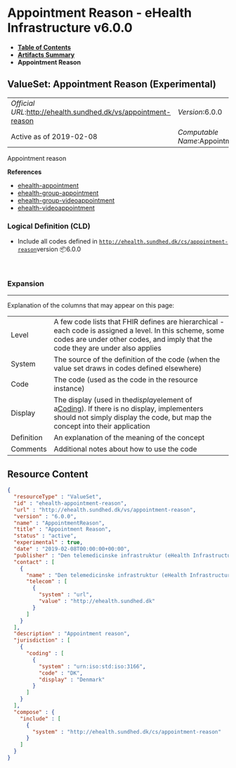 # Appointment Reason - eHealth Infrastructure v6.0.0

* [**Table of Contents**](toc.md)
* [**Artifacts Summary**](artifacts.md)
* **Appointment Reason**

## ValueSet: Appointment Reason (Experimental) 

| | |
| :--- | :--- |
| *Official URL*:http://ehealth.sundhed.dk/vs/appointment-reason | *Version*:6.0.0 |
| Active as of 2019-02-08 | *Computable Name*:AppointmentReason |

 
Appointment reason 

 **References** 

* [ehealth-appointment](StructureDefinition-ehealth-appointment.md)
* [ehealth-group-appointment](StructureDefinition-ehealth-group-appointment.md)
* [ehealth-group-videoappointment](StructureDefinition-ehealth-group-videoappointment.md)
* [ehealth-videoappointment](StructureDefinition-ehealth-videoappointment.md)

### Logical Definition (CLD)

* Include all codes defined in [`http://ehealth.sundhed.dk/cs/appointment-reason`](CodeSystem-ehealth-appointment-reason.md)version 📦6.0.0

 

### Expansion

-------

 Explanation of the columns that may appear on this page: 

| | |
| :--- | :--- |
| Level | A few code lists that FHIR defines are hierarchical - each code is assigned a level. In this scheme, some codes are under other codes, and imply that the code they are under also applies |
| System | The source of the definition of the code (when the value set draws in codes defined elsewhere) |
| Code | The code (used as the code in the resource instance) |
| Display | The display (used in the*display*element of a[Coding](http://hl7.org/fhir/R4/datatypes.html#Coding)). If there is no display, implementers should not simply display the code, but map the concept into their application |
| Definition | An explanation of the meaning of the concept |
| Comments | Additional notes about how to use the code |



## Resource Content

```json
{
  "resourceType" : "ValueSet",
  "id" : "ehealth-appointment-reason",
  "url" : "http://ehealth.sundhed.dk/vs/appointment-reason",
  "version" : "6.0.0",
  "name" : "AppointmentReason",
  "title" : "Appointment Reason",
  "status" : "active",
  "experimental" : true,
  "date" : "2019-02-08T00:00:00+00:00",
  "publisher" : "Den telemedicinske infrastruktur (eHealth Infrastructure)",
  "contact" : [
    {
      "name" : "Den telemedicinske infrastruktur (eHealth Infrastructure)",
      "telecom" : [
        {
          "system" : "url",
          "value" : "http://ehealth.sundhed.dk"
        }
      ]
    }
  ],
  "description" : "Appointment reason",
  "jurisdiction" : [
    {
      "coding" : [
        {
          "system" : "urn:iso:std:iso:3166",
          "code" : "DK",
          "display" : "Denmark"
        }
      ]
    }
  ],
  "compose" : {
    "include" : [
      {
        "system" : "http://ehealth.sundhed.dk/cs/appointment-reason"
      }
    ]
  }
}

```
